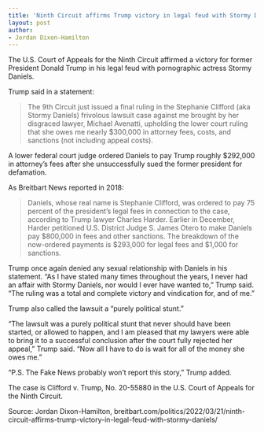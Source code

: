 ```yaml
---
title: 'Ninth Circuit affirms Trump victory in legal feud with Stormy Daniels'
layout: post
author:
- Jordan Dixon-Hamilton
---
```


The U.S. Court of Appeals for the Ninth Circuit affirmed a victory for former President Donald Trump in his legal feud with pornographic actress Stormy Daniels.

Trump said in a statement:

> The 9th Circuit just issued a final ruling in the Stephanie Clifford (aka Stormy Daniels) frivolous lawsuit case against me brought by her disgraced lawyer, Michael Avenatti, upholding the lower court ruling that she owes me nearly $300,000 in attorney fees, costs, and sanctions (not including appeal costs).

A lower federal court judge ordered Daniels to pay Trump roughly $292,000 in attorney’s fees after she unsuccessfully sued the former president for defamation.

As Breitbart News reported in 2018:

> Daniels, whose real name is Stephanie Clifford, was ordered to pay 75 percent of the president’s legal fees in connection to the case, according to Trump lawyer Charles Harder. Earlier in December, Harder petitioned U.S. District Judge S. James Otero to make Daniels pay $800,000 in fees and other sanctions. The breakdown of the now-ordered payments is $293,000 for legal fees and $1,000 for sanctions.

Trump once again denied any sexual relationship with Daniels in his statement. “As I have stated many times throughout the years, I never had an affair with Stormy Daniels, nor would I ever have wanted to,” Trump said. “The ruling was a total and complete victory and vindication for, and of me.”

Trump also called the lawsuit a “purely political stunt.”

“The lawsuit was a purely political stunt that never should have been started, or allowed to happen, and I am pleased that my lawyers were able to bring it to a successful conclusion after the court fully rejected her appeal,” Trump said. “Now all I have to do is wait for all of the money she owes me.”

“P.S. The Fake News probably won’t report this story,” Trump added.

The case is Clifford v. Trump, No. 20-55880 in the U.S. Court of Appeals for the Ninth Circuit.

Source: Jordan Dixon-Hamilton, breitbart.com/politics/2022/03/21/ninth-circuit-affirms-trump-victory-in-legal-feud-with-stormy-daniels/
